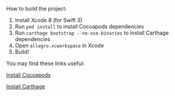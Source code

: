 How to build the project:

1. Install Xcode 8 (for Swift 3)
1. Run `pod install` to install Cocoapods dependencies
1. Run `carthage bootstrap --no-use-binaries` to install Carthage dependencies
1. Open `allegro.xcworkspace` in Xcode
1. Build!

You may find these links useful:

[Install Cocoapods](https://guides.cocoapods.org/using/getting-started.html)

[Install Carthage](https://github.com/Carthage/Carthage#installing-carthage)
